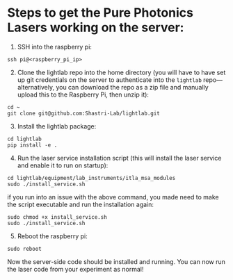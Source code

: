 # Steps to get the Pure Photonics Lasers working on the server:
1. SSH into the raspberry pi:
```
ssh pi@<raspberry_pi_ip>
```
2. Clone the lightlab repo into the home directory (you will have to have set up git credentials on the server to authenticate into the `lightlab` repo—alternatively, you can download the repo as a zip file and manually upload this to the Raspberry Pi, then unzip it):
```
cd ~
git clone git@github.com:Shastri-Lab/lightlab.git
```
3. Install the lightlab package:
```
cd lightlab
pip install -e .
```
4. Run the laser service installation script (this will install the laser service and enable it to run on startup):
```
cd lightlab/equipment/lab_instruments/itla_msa_modules
sudo ./install_service.sh
```
if you run into an issue with the above command, you made need to make the script executable and run the installation again:
```
sudo chmod +x install_service.sh
sudo ./install_service.sh
```
5. Reboot the raspberry pi:
```
sudo reboot
```

Now the server-side code should be installed and running. You can now run the laser code from your experiment as normal!
